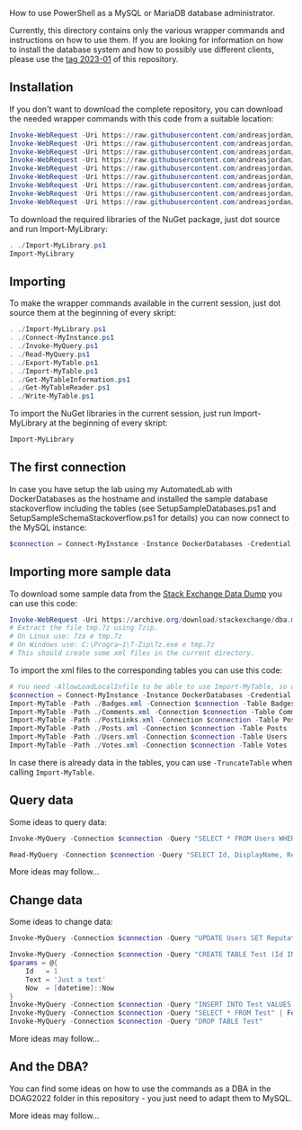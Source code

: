 How to use PowerShell as a MySQL or MariaDB database administrator.

Currently, this directory contains only the various wrapper commands and instructions on how to use them. If you are looking for information on how to install the database system and how to possibly use different clients, please use the [tag 2023-01](https://github.com/andreasjordan/PowerShell-for-DBAs/tree/2023-01) of this repository.


## Installation

If you don't want to download the complete repository, you can download the needed wrapper commands with this code from a suitable location:

```powershell
Invoke-WebRequest -Uri https://raw.githubusercontent.com/andreasjordan/PowerShell-for-DBAs/main/MySQL/Import-MyLibrary.ps1 -OutFile Import-MyLibrary.ps1 -UseBasicParsing
Invoke-WebRequest -Uri https://raw.githubusercontent.com/andreasjordan/PowerShell-for-DBAs/main/MySQL/Connect-MyInstance.ps1 -OutFile Connect-MyInstance.ps1 -UseBasicParsing
Invoke-WebRequest -Uri https://raw.githubusercontent.com/andreasjordan/PowerShell-for-DBAs/main/MySQL/Invoke-MyQuery.ps1 -OutFile Invoke-MyQuery.ps1 -UseBasicParsing
Invoke-WebRequest -Uri https://raw.githubusercontent.com/andreasjordan/PowerShell-for-DBAs/main/MySQL/Read-MyQuery.ps1 -OutFile Read-MyQuery.ps1 -UseBasicParsing
Invoke-WebRequest -Uri https://raw.githubusercontent.com/andreasjordan/PowerShell-for-DBAs/main/MySQL/Export-MyTable.ps1 -OutFile Export-MyTable.ps1 -UseBasicParsing
Invoke-WebRequest -Uri https://raw.githubusercontent.com/andreasjordan/PowerShell-for-DBAs/main/MySQL/Import-MyTable.ps1 -OutFile Import-MyTable.ps1 -UseBasicParsing
Invoke-WebRequest -Uri https://raw.githubusercontent.com/andreasjordan/PowerShell-for-DBAs/main/MySQL/Get-MyTableInformation.ps1 -OutFile Get-MyTableInformation.ps1 -UseBasicParsing
Invoke-WebRequest -Uri https://raw.githubusercontent.com/andreasjordan/PowerShell-for-DBAs/main/MySQL/Get-MyTableReader.ps1 -OutFile Get-MyTableReader.ps1 -UseBasicParsing
Invoke-WebRequest -Uri https://raw.githubusercontent.com/andreasjordan/PowerShell-for-DBAs/main/MySQL/Write-MyTable.ps1 -OutFile Write-MyTable.ps1 -UseBasicParsing
```

To download the required libraries of the NuGet package, just dot source and run Import-MyLibrary:
```powershell
. ./Import-MyLibrary.ps1
Import-MyLibrary
```


## Importing

To make the wrapper commands available in the current session, just dot source them at the beginning of every skript:

```powershell
. ./Import-MyLibrary.ps1
. ./Connect-MyInstance.ps1
. ./Invoke-MyQuery.ps1
. ./Read-MyQuery.ps1
. ./Export-MyTable.ps1
. ./Import-MyTable.ps1
. ./Get-MyTableInformation.ps1
. ./Get-MyTableReader.ps1
. ./Write-MyTable.ps1
```

To import the NuGet libraries in the current session, just run Import-MyLibrary at the beginning of every skript:

```powershell
Import-MyLibrary
```


## The first connection

In case you have setup the lab using my AutomatedLab with DockerDatabases as the hostname and installed the sample database stackoverflow including the tables (see SetupSampleDatabases.ps1 and SetupSampleSchemaStackoverflow.ps1 for details) you can now connect to the MySQL instance:

```powershell
$connection = Connect-MyInstance -Instance DockerDatabases -Credential stackoverflow -Database stackoverflow
```


## Importing more sample data

To download some sample data from the [Stack Exchange Data Dump](https://archive.org/details/stackexchange) you can use this code:

```powershell
Invoke-WebRequest -Uri https://archive.org/download/stackexchange/dba.meta.stackexchange.com.7z -OutFile tmp.7z -UseBasicParsing
# Extract the file tmp.7z using 7zip.
# On Linux use: 7za e tmp.7z
# On Windows use: C:\Progra~1\7-Zip\7z.exe e tmp.7z
# This should create some xml files in the current directory.
```

To import the xml files to the corresponding tables you can use this code:

```powershell
# You need -AllowLoadLocalInfile to be able to use Import-MyTable, so open a new connection:
$connection = Connect-MyInstance -Instance DockerDatabases -Credential stackoverflow -Database stackoverflow -AllowLoadLocalInfile
Import-MyTable -Path ./Badges.xml -Connection $connection -Table Badges -ColumnMap @{ CreationDate = 'Date' }
Import-MyTable -Path ./Comments.xml -Connection $connection -Table Comments
Import-MyTable -Path ./PostLinks.xml -Connection $connection -Table PostLinks
Import-MyTable -Path ./Posts.xml -Connection $connection -Table Posts
Import-MyTable -Path ./Users.xml -Connection $connection -Table Users
Import-MyTable -Path ./Votes.xml -Connection $connection -Table Votes
```

In case there is already data in the tables, you can use `-TruncateTable` when calling `Import-MyTable`.


## Query data

Some ideas to query data:

```powershell
Invoke-MyQuery -Connection $connection -Query "SELECT * FROM Users WHERE Id = ?Id" -ParameterValues @{ Id = -1 } | Format-List

Read-MyQuery -Connection $connection -Query "SELECT Id, DisplayName, Reputation FROM Users ORDER BY Reputation DESC" | Select-Object -First 5 | Format-Table
```

More ideas may follow...


## Change data

Some ideas to change data:

```powershell
Invoke-MyQuery -Connection $connection -Query "UPDATE Users SET Reputation = Reputation + 1 WHERE Id = ?Id" -ParameterValues @{ Id = -1 }

Invoke-MyQuery -Connection $connection -Query "CREATE TABLE Test (Id INT, Text VARCHAR(100), Now TIMESTAMP(3))"
$params = @{
    Id   = 1
    Text = 'Just a text'
    Now  = [datetime]::Now
}
Invoke-MyQuery -Connection $connection -Query "INSERT INTO Test VALUES (?Id, ?Text, ?Now)" -ParameterValues $params
Invoke-MyQuery -Connection $connection -Query "SELECT * FROM Test" | Format-Table
Invoke-MyQuery -Connection $connection -Query "DROP TABLE Test"
```

More ideas may follow...


## And the DBA?

You can find some ideas on how to use the commands as a DBA in the DOAG2022 folder in this repository - you just need to adapt them to MySQL.

More ideas may follow...
